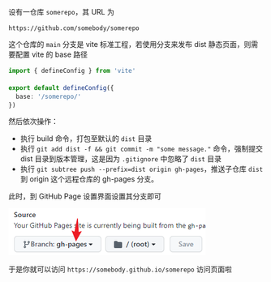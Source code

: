 设有一仓库 `somerepo`，其 URL 为

```
https://github.com/somebody/somerepo
```

这个仓库的 `main` 分支是 vite 标准工程，若使用分支来发布 dist 静态页面，则需要配置 vite 的 base 路径

``` typescript
import { defineConfig } from 'vite'

export default defineConfig({
  base: '/somerepo/'
})
```

然后依次操作：

- 执行 build 命令，打包至默认的 `dist` 目录
- 执行 `git add dist -f && git commit -m "some message."` 命令，强制提交 dist 目录到版本管理，这是因为 `.gitignore` 中忽略了 `dist` 目录
- 执行 `git subtree push --prefix=dist origin gh-pages`，推送子仓库 `dist` 到 origin 这个远程仓库的 gh-pages 分支。

此时，到 GitHub Page 设置界面设置其分支即可

![image-20211224100841977](attachments/image-20211224100841977.png)

于是你就可以访问 `https://somebody.github.io/somerepo` 访问页面啦